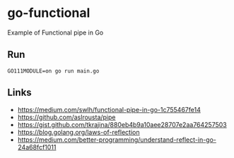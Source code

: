 
# go-functional
Example of Functional pipe in Go

## Run
```shell
GO111MODULE=on go run main.go
```

## Links
- https://medium.com/swlh/functional-pipe-in-go-1c755467fe14
- https://github.com/aslrousta/pipe
- https://gist.github.com/tkrajina/880eb4b9a10aee28707e2aa764257503
- https://blog.golang.org/laws-of-reflection
- https://medium.com/better-programming/understand-reflect-in-go-24a68fcf1011
